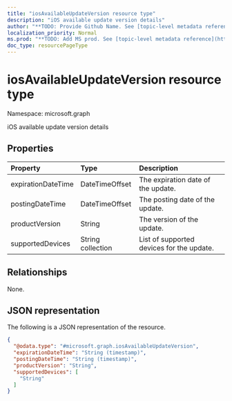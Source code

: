 ```yaml
---
title: "iosAvailableUpdateVersion resource type"
description: "iOS available update version details"
author: "**TODO: Provide Github Name. See [topic-level metadata reference](https://msgo.azurewebsites.net/add/document/guidelines/metadata.html#topic-level-metadata)**"
localization_priority: Normal
ms.prod: "**TODO: Add MS prod. See [topic-level metadata reference](https://msgo.azurewebsites.net/add/document/guidelines/metadata.html#topic-level-metadata)**"
doc_type: resourcePageType
---
```


# iosAvailableUpdateVersion resource type

Namespace: microsoft.graph



iOS available update version details

## Properties
|Property|Type|Description|
|:---|:---|:---|
|expirationDateTime|DateTimeOffset|The expiration date of the update.|
|postingDateTime|DateTimeOffset|The posting date of the update.|
|productVersion|String|The version of the update.|
|supportedDevices|String collection|List of supported devices for the update.|

## Relationships
None.

## JSON representation
The following is a JSON representation of the resource.
<!-- {
  "blockType": "resource",
  "@odata.type": "microsoft.graph.iosAvailableUpdateVersion"
}
-->
``` json
{
  "@odata.type": "#microsoft.graph.iosAvailableUpdateVersion",
  "expirationDateTime": "String (timestamp)",
  "postingDateTime": "String (timestamp)",
  "productVersion": "String",
  "supportedDevices": [
    "String"
  ]
}
```


